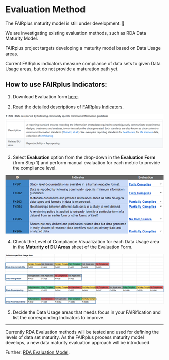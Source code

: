 
# Evaluation Method

The FAIRplus maturity model is still under development. :construction:

We are investigating existing evaluation methods, such as RDA Data Maturity Model.

FAIRplus project targets developing a maturity model based on Data Usage areas.

Current FAIRplus indicators measure compliance of data sets to given Data Usage areas, but do not provide a maturation path yet.


## How to use FAIRplus Indicators:
1) Download Evaluation form <a href="https://github.com/FAIRplus/CMM/raw/master/docs/Data%20FAIRness%20Assessment.xlsx">here</a>.

2) Read the detailed descriptions of [FAIRplus Indicators](Fair+Indicators.md).

![indicator-detail](img/indicator-detail.PNG)

3) Select **Evaluation** option from the drop-down in the **Evaluation Form** (from Step 1) and perform manual evaluation for each metric to provide the compliance level.

![manual-evaluation](img/manual-evaluation.PNG)

4) Check the Level of Compliance Visualization for each Data Usage area in the **Maturity of DU Areas** sheet of the Evaluation Form.

![level-of-compliance](img/level-of-compliance.PNG)

5) Decide the Data Usage areas that needs focus in your FAIRification and list the corresponding Indicators to improve.

<hr>

Currently RDA Evaluation methods will be tested and used for defining the levels of data set maturity.
As the FAIRplus process maturity model develops, a new data maturity evaluation approach will be introduced.
<br>

Further:  [RDA Evaluation Model](rda_evaluation.md).
